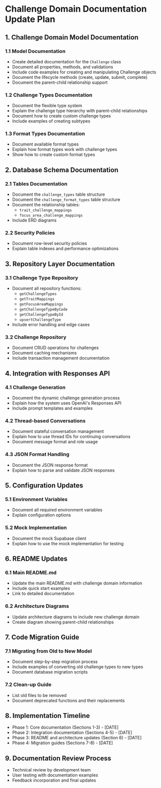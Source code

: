 # Challenge Domain Documentation Update Plan

## 1. Challenge Domain Model Documentation

### 1.1 Model Documentation
- Create detailed documentation for the `Challenge` class
- Document all properties, methods, and validations
- Include code examples for creating and manipulating Challenge objects
- Document the lifecycle methods (create, update, submit, complete)
- Document the parent-child relationship support

### 1.2 Challenge Types Documentation
- Document the flexible type system
- Explain the challenge type hierarchy with parent-child relationships
- Document how to create custom challenge types
- Include examples of creating subtypes

### 1.3 Format Types Documentation
- Document available format types
- Explain how format types work with challenge types
- Show how to create custom format types

## 2. Database Schema Documentation

### 2.1 Tables Documentation
- Document the `challenge_types` table structure
- Document the `challenge_format_types` table structure
- Document the relationship tables:
  - `trait_challenge_mappings`
  - `focus_area_challenge_mappings`
- Include ERD diagrams

### 2.2 Security Policies
- Document row-level security policies
- Explain table indexes and performance optimizations

## 3. Repository Layer Documentation

### 3.1 Challenge Type Repository
- Document all repository functions:
  - `getChallengeTypes`
  - `getTraitMappings`
  - `getFocusAreaMappings`
  - `getChallengeTypeByCode`
  - `getChallengeTypeById`
  - `upsertChallengeType`
- Include error handling and edge cases

### 3.2 Challenge Repository
- Document CRUD operations for challenges
- Document caching mechanisms
- Include transaction management documentation

## 4. Integration with Responses API

### 4.1 Challenge Generation
- Document the dynamic challenge generation process
- Explain how the system uses OpenAI's Responses API
- Include prompt templates and examples

### 4.2 Thread-based Conversations
- Document stateful conversation management
- Explain how to use thread IDs for continuing conversations
- Document message format and role usage

### 4.3 JSON Format Handling
- Document the JSON response format
- Explain how to parse and validate JSON responses

## 5. Configuration Updates

### 5.1 Environment Variables
- Document all required environment variables
- Explain configuration options

### 5.2 Mock Implementation
- Document the mock Supabase client
- Explain how to use the mock implementation for testing

## 6. README Updates

### 6.1 Main README.md
- Update the main README.md with challenge domain information
- Include quick start examples
- Link to detailed documentation

### 6.2 Architecture Diagrams
- Update architecture diagrams to include new challenge domain
- Create diagram showing parent-child relationships

## 7. Code Migration Guide

### 7.1 Migrating from Old to New Model
- Document step-by-step migration process
- Include examples of converting old challenge types to new types
- Document database migration scripts

### 7.2 Clean-up Guide
- List old files to be removed
- Document deprecated functions and their replacements

## 8. Implementation Timeline

- Phase 1: Core documentation (Sections 1-3) - [DATE]
- Phase 2: Integration documentation (Sections 4-5) - [DATE]
- Phase 3: README and architecture updates (Section 6) - [DATE]
- Phase 4: Migration guides (Sections 7-8) - [DATE]

## 9. Documentation Review Process

- Technical review by development team
- User testing with documentation examples
- Feedback incorporation and final updates 